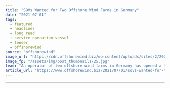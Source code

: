 ```yaml
---
title: "SOVs Wanted for Two Offshore Wind Farms in Germany"
date: "2021-07-01"
tags: 
  - featured
  - headlines
  - long read
  - service operation vessel
  - tender
  - offshorewind
source: "offshorewind"
image_url: "https://cdn.offshorewind.biz/wp-content/uploads/sites/2/2021/07/01114502/Vattenfall-OWF.jpg"
image_fp: "/assets/img/post_thumbnails/25.jpg"
lead: "An operator of two offshore wind farms in Germany has opened a tender looking"
article_url: "https://www.offshorewind.biz/2021/07/01/sovs-wanted-for-two-offshore-wind-farms-in-germany/"
---
```


---
